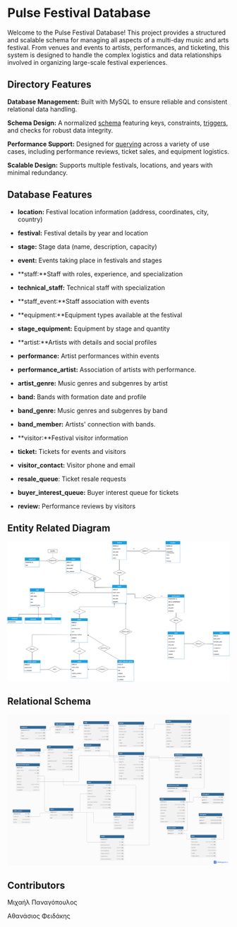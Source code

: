 ﻿# Pulse Festival Database

Welcome to the Pulse Festival Database! This project provides a structured and scalable schema for managing all aspects of a multi-day music and arts festival. From venues and events to artists, performances, and ticketing, this system is designed to handle the complex logistics and data relationships involved in organizing large-scale festival experiences.


## Directory Features

**Database Management:** Built with MySQL to ensure reliable and consistent relational data handling.

**Schema Design:** A normalized [schema](https://github.com/ThanoSnake/data_base_2025/blob/main/sql/install.sql) featuring keys, constraints, [triggers](https://github.com/ThanoSnake/data_base_2025/blob/main/sql/triggers_procedures.sql), and checks for robust data integrity.

**Performance Support:** Designed for [querying](https://github.com/ThanoSnake/data_base_2025/blob/main/sql/all_queries.sql) across a variety of use cases, including performance reviews, ticket sales, and equipment logistics.

**Scalable Design:** Supports multiple festivals, locations, and years with minimal redundancy.


## Database Features



 - **location:** Festival location information (address, coordinates, city, country)
 
 - **festival:** Festival details by year and location
   
   
 - **stage:** Stage data (name, description, capacity)
   
   
 - **event:** Events taking place in festivals and stages
   
   
 - **staff:**Staff with roles, experience, and specialization

   
  

 - **technical_staff:** Technical staff with specialization

   
   

 - **staff_event:**Staff association with events

   
 

 - **equipment:**Equipment types available at the festival

   
  
 - **stage_equipment:** Equipment by stage and quantity

   
   

 - **artist:**Artists with details and social profiles

   

 - **performance:** Artist performances within events

   

 - **performance_artist:** Association of artists with performance.

   

 - **artist_genre:** Music genres and subgenres by artist

   

 - **band:** Bands with formation date and profile

   

 - **band_genre:** Music genres and subgenres by band

   

 - **band_member:** Artists' connection with bands.

   

 - **visitor:**Festival visitor information

   

 - **ticket:** Tickets for events and visitors

   

 - **visitor_contact:** Visitor phone and email

   

 - **resale_queue**: Ticket resale requests

   

 - **buyer_interest_queue:** Buyer interest queue for tickets

   

 - **review:** Performance reviews by visitors

##  Entity Related Diagram

![Alt Text](https://github.com/ThanoSnake/data_base_2025/blob/main/diagrams/er.png)

## Relational Schema

![Alt Text](https://github.com/ThanoSnake/data_base_2025/blob/main/diagrams/relational.png)

##  Contributors

Μιχαήλ Παναγόπουλος

Αθανάσιος Φειδάκης


